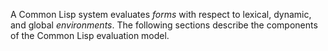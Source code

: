  



A Common Lisp system evaluates *forms* with respect to lexical, dynamic, and global *environments*. The following sections describe the components of the Common Lisp evaluation model. 



